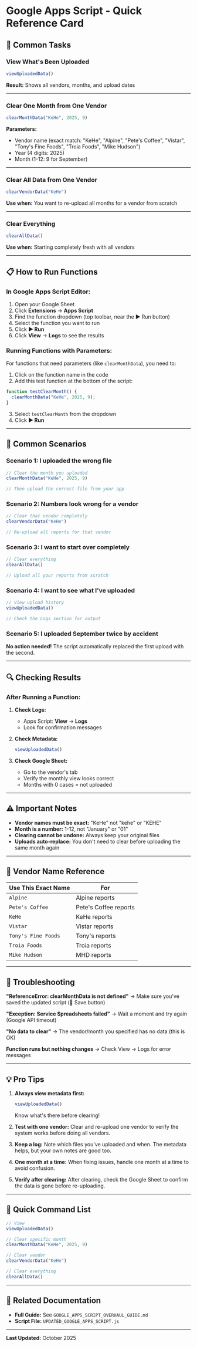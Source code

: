 # Google Apps Script - Quick Reference Card

## 🔧 Common Tasks

### View What's Been Uploaded
```javascript
viewUploadedData()
```
**Result:** Shows all vendors, months, and upload dates

---

### Clear One Month from One Vendor
```javascript
clearMonthData("KeHe", 2025, 9)
```
**Parameters:**
- Vendor name (exact match: "KeHe", "Alpine", "Pete's Coffee", "Vistar", "Tony's Fine Foods", "Troia Foods", "Mike Hudson")
- Year (4 digits: 2025)
- Month (1-12: 9 for September)

---

### Clear All Data from One Vendor
```javascript
clearVendorData("KeHe")
```
**Use when:** You want to re-upload all months for a vendor from scratch

---

### Clear Everything
```javascript
clearAllData()
```
**Use when:** Starting completely fresh with all vendors

---

## 📋 How to Run Functions

### In Google Apps Script Editor:

1. Open your Google Sheet
2. Click **Extensions** → **Apps Script**
3. Find the function dropdown (top toolbar, near the ▶ Run button)
4. Select the function you want to run
5. Click **▶ Run**
6. Click **View** → **Logs** to see the results

### Running Functions with Parameters:

For functions that need parameters (like `clearMonthData`), you need to:

1. Click on the function name in the code
2. Add this test function at the bottom of the script:

```javascript
function testClearMonth() {
  clearMonthData("KeHe", 2025, 9);
}
```

3. Select `testClearMonth` from the dropdown
4. Click **▶ Run**

---

## 🎯 Common Scenarios

### Scenario 1: I uploaded the wrong file
```javascript
// Clear the month you uploaded
clearMonthData("KeHe", 2025, 9)

// Then upload the correct file from your app
```

### Scenario 2: Numbers look wrong for a vendor
```javascript
// Clear that vendor completely
clearVendorData("KeHe")

// Re-upload all reports for that vendor
```

### Scenario 3: I want to start over completely
```javascript
// Clear everything
clearAllData()

// Upload all your reports from scratch
```

### Scenario 4: I want to see what I've uploaded
```javascript
// View upload history
viewUploadedData()

// Check the Logs section for output
```

### Scenario 5: I uploaded September twice by accident
**No action needed!** The script automatically replaced the first upload with the second.

---

## 🔍 Checking Results

### After Running a Function:

1. **Check Logs:**
   - Apps Script: **View** → **Logs**
   - Look for confirmation messages

2. **Check Metadata:**
   ```javascript
   viewUploadedData()
   ```

3. **Check Google Sheet:**
   - Go to the vendor's tab
   - Verify the monthly view looks correct
   - Months with 0 cases = not uploaded

---

## ⚠️ Important Notes

- **Vendor names must be exact:** "KeHe" not "kehe" or "KEHE"
- **Month is a number:** 1-12, not "January" or "01"
- **Clearing cannot be undone:** Always keep your original files
- **Uploads auto-replace:** You don't need to clear before uploading the same month again

---

## 📝 Vendor Name Reference

| Use This Exact Name | For |
|-------------------|-----|
| `Alpine` | Alpine reports |
| `Pete's Coffee` | Pete's Coffee reports |
| `KeHe` | KeHe reports |
| `Vistar` | Vistar reports |
| `Tony's Fine Foods` | Tony's reports |
| `Troia Foods` | Troia reports |
| `Mike Hudson` | MHD reports |

---

## 🐛 Troubleshooting

**"ReferenceError: clearMonthData is not defined"**
→ Make sure you've saved the updated script (💾 Save button)

**"Exception: Service Spreadsheets failed"**
→ Wait a moment and try again (Google API timeout)

**"No data to clear"**
→ The vendor/month you specified has no data (this is OK)

**Function runs but nothing changes**
→ Check View → Logs for error messages

---

## 💡 Pro Tips

1. **Always view metadata first:**
   ```javascript
   viewUploadedData()
   ```
   Know what's there before clearing!

2. **Test with one vendor:**
   Clear and re-upload one vendor to verify the system works before doing all vendors.

3. **Keep a log:**
   Note which files you've uploaded and when. The metadata helps, but your own notes are good too.

4. **One month at a time:**
   When fixing issues, handle one month at a time to avoid confusion.

5. **Verify after clearing:**
   After clearing, check the Google Sheet to confirm the data is gone before re-uploading.

---

## 📱 Quick Command List

```javascript
// View
viewUploadedData()

// Clear specific month
clearMonthData("KeHe", 2025, 9)

// Clear vendor
clearVendorData("KeHe")

// Clear everything
clearAllData()
```

---

## 🔗 Related Documentation

- **Full Guide:** See `GOOGLE_APPS_SCRIPT_OVERHAUL_GUIDE.md`
- **Script File:** `UPDATED_GOOGLE_APPS_SCRIPT.js`

---

**Last Updated:** October 2025

